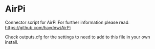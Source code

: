 # AirPi
Connector script for AirPi 
For further information please read: https://github.com/haydnw/AirPi

Check outputs.cfg for the settings to need to add to this file in your own install.
